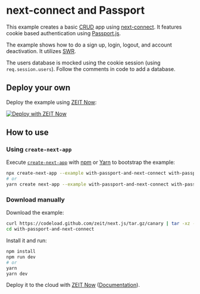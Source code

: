 # next-connect and Passport

This example creates a basic [CRUD](https://en.wikipedia.org/wiki/Create,_read,_update_and_delete) app using [next-connect](https://github.com/hoangvvo/next-connect). It features cookie based authentication using [Passport.js](http://www.passportjs.org/).

The example shows how to do a sign up, login, logout, and account deactivation. It utilizes [SWR](https://swr.now.sh/).

The users database is mocked using the cookie session (using `req.session.users`). Follow the comments in code to add a database.

## Deploy your own

Deploy the example using [ZEIT Now](https://zeit.co/now):

[![Deploy with ZEIT Now](https://zeit.co/button)](https://zeit.co/import/project?template=https://github.com/zeit/next.js/tree/canary/examples/with-passport-and-next-connect)

## How to use

### Using `create-next-app`

Execute [`create-next-app`](https://github.com/zeit/next.js/tree/canary/packages/create-next-app) with [npm](https://docs.npmjs.com/cli/init) or [Yarn](https://yarnpkg.com/lang/en/docs/cli/create/) to bootstrap the example:

```bash
npx create-next-app --example with-passport-and-next-connect with-passport-and-next-connect-app
# or
yarn create next-app --example with-passport-and-next-connect with-passport-and-next-connect-app
```

### Download manually

Download the example:

```bash
curl https://codeload.github.com/zeit/next.js/tar.gz/canary | tar -xz --strip=2 next.js-canary/examples/with-passport-and-next-connect
cd with-passport-and-next-connect
```

Install it and run:

```bash
npm install
npm run dev
# or
yarn
yarn dev
```

Deploy it to the cloud with [ZEIT Now](https://zeit.co/import?filter=next.js&utm_source=github&utm_medium=readme&utm_campaign=next-example) ([Documentation](https://nextjs.org/docs/deployment)).
